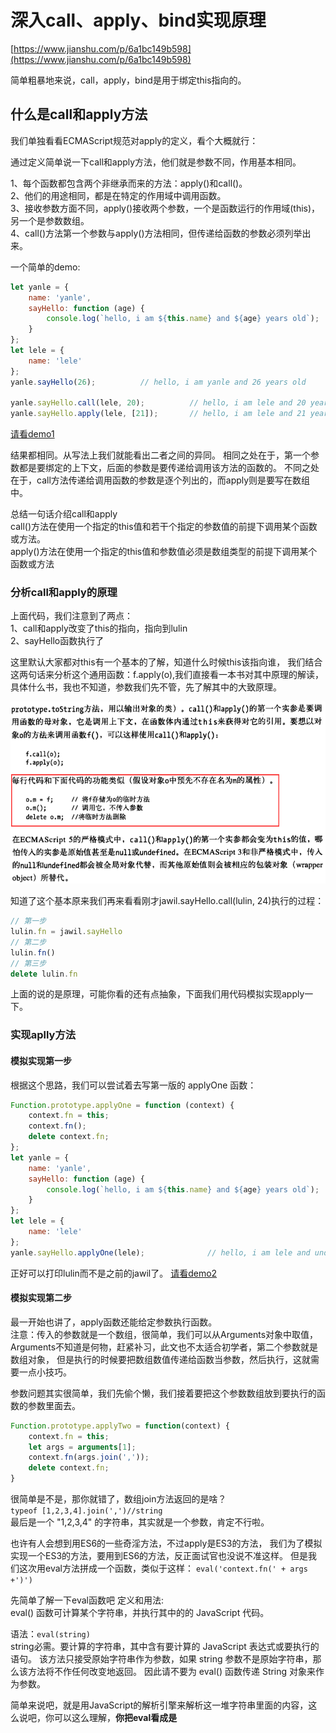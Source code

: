 # 深入call、apply、bind实现原理
[https://www.jianshu.com/p/6a1bc149b598](https://www.jianshu.com/p/6a1bc149b598)

简单粗暴地来说，call，apply，bind是用于绑定this指向的。

## 什么是call和apply方法
我们单独看看ECMAScript规范对apply的定义，看个大概就行：                 

通过定义简单说一下call和apply方法，他们就是参数不同，作用基本相同。                      

1、每个函数都包含两个非继承而来的方法：apply()和call()。                     
2、他们的用途相同，都是在特定的作用域中调用函数。                       
3、接收参数方面不同，apply()接收两个参数，一个是函数运行的作用域(this)，另一个是参数数组。                        
4、call()方法第一个参数与apply()方法相同，但传递给函数的参数必须列举出来。                        


一个简单的demo:              
```javascript
let yanle = {
    name: 'yanle',
    sayHello: function (age) {
        console.log(`hello, i am ${this.name} and ${age} years old`);
    }
};
let lele = {
    name: 'lele'
};
yanle.sayHello(26);          // hello, i am yanle and 26 years old

yanle.sayHello.call(lele, 20);          // hello, i am lele and 20 years old
yanle.sayHello.apply(lele, [21]);       // hello, i am lele and 21 years old
```
[请看demo1](./demo1.js)

结果都相同。从写法上我们就能看出二者之间的异同。
相同之处在于，第一个参数都是要绑定的上下文，后面的参数是要传递给调用该方法的函数的。
不同之处在于，call方法传递给调用函数的参数是逐个列出的，而apply则是要写在数组中。

总结一句话介绍call和apply                           
call()方法在使用一个指定的this值和若干个指定的参数值的前提下调用某个函数或方法。                           
apply()方法在使用一个指定的this值和参数值必须是数组类型的前提下调用某个函数或方法  


### 分析call和apply的原理
上面代码，我们注意到了两点：                  
1、call和apply改变了this的指向，指向到lulin                 
2、sayHello函数执行了                 

这里默认大家都对this有一个基本的了解，知道什么时候this该指向谁，
我们结合这两句话来分析这个通用函数：f.apply(o),我们直接看一本书对其中原理的解读，
具体什么书，我也不知道，参数我们先不管，先了解其中的大致原理。

![01](./img/img01.png)                          

知道了这个基本原来我们再来看看刚才jawil.sayHello.call(lulin, 24)执行的过程：                       
```javascript
// 第一步
lulin.fn = jawil.sayHello
// 第二步
lulin.fn()
// 第三步
delete lulin.fn
```

上面的说的是原理，可能你看的还有点抽象，下面我们用代码模拟实现apply一下。

### 实现aplly方法

#### 模拟实现第一步
根据这个思路，我们可以尝试着去写第一版的 applyOne 函数：
```javascript
Function.prototype.applyOne = function (context) {
    context.fn = this;
    context.fn();
    delete context.fn;
};
let yanle = {
    name: 'yanle',
    sayHello: function (age) {
        console.log(`hello, i am ${this.name} and ${age} years old`);
    }
};
let lele = {
    name: 'lele'
};
yanle.sayHello.applyOne(lele);              // hello, i am lele and undefined years old
```
正好可以打印lulin而不是之前的jawil了。
[请看demo2](./demo2.js)


#### 模拟实现第二步
最一开始也讲了，apply函数还能给定参数执行函数。                  
注意：传入的参数就是一个数组，很简单，我们可以从Arguments对象中取值，
Arguments不知道是何物，赶紧补习，此文也不太适合初学者，第二个参数就是数组对象，
但是执行的时候要把数组数值传递给函数当参数，然后执行，这就需要一点小技巧。

参数问题其实很简单，我们先偷个懒，我们接着要把这个参数数组放到要执行的函数的参数里面去。
```javascript
Function.prototype.applyTwo = function(context) {
    context.fn = this;
    let args = arguments[1];
    context.fn(args.join(','));
    delete context.fn;
}
```
很简单是不是，那你就错了，数组join方法返回的是啥？                 
`typeof [1,2,3,4].join(',')//string`                        
最后是一个 "1,2,3,4" 的字符串，其实就是一个参数，肯定不行啦。

也许有人会想到用ES6的一些奇淫方法，不过apply是ES3的方法，
我们为了模拟实现一个ES3的方法，要用到ES6的方法，反正面试官也没说不准这样。
但是我们这次用eval方法拼成一个函数，类似于这样：
`eval('context.fn(' + args +')')`                   

先简单了解一下eval函数吧
定义和用法:                          
eval() 函数可计算某个字符串，并执行其中的的 JavaScript 代码。                        

语法：`eval(string)`                       
string必需。要计算的字符串，其中含有要计算的 JavaScript 表达式或要执行的语句。
该方法只接受原始字符串作为参数，如果 string 参数不是原始字符串，那么该方法将不作任何改变地返回。
因此请不要为 eval() 函数传递 String 对象来作为参数。

简单来说吧，就是用JavaScript的解析引擎来解析这一堆字符串里面的内容，这么说吧，你可以这么理解，**你把eval看成是<script>标签**。

`eval('function Test(a,b,c,d){console.log(a,b,c,d)};Test(1,2,3,4)')`就是相当于这样：                    
```html
<script>
function Test(a,b,c,d){
    console.log(a,b,c,d)
};
Test(1,2,3,4)
</script>
```

第二版代码大致如下：                  
```javascript
Function.prototype.applyTwo = function(context) {
    var args = arguments[1]; //获取传入的数组参数
    context.fn = this; //假想context对象预先不存在名为fn的属性
    var fnStr = 'context.fn(';
    for (var i = 0; i < args.length; i++) {
        fnStr += i == args.length - 1 ? args[i] : args[i] + ',';
    }
    fnStr += ')';//得到"context.fn(arg1,arg2,arg3...)"这个字符串在，最后用eval执行
    eval(fnStr); //还是eval强大
    delete context.fn; //执行完毕之后删除这个属性
}
//测试一下
var jawil = {
    name: "jawil",
    sayHello: function (age) {
         console.log(this.name,age);
     }
};

var  lulin = {
    name: "lulin",
};

jawil.sayHello.applyTwo(lulin,[24])//lulin 24
```
[请看demo3](./demo3.js)

好像就行了是不是，其实这只是最粗糙的版本，能用，但是不完善，完成了大约百分之六七十了。


#### 模拟实现第三步
1.this参数可以传null或者不传，当为null的时候，视为指向window             

demo1:
```javascript
var name = 'jawil';
function sayHello() {
    console.log(this.name);
}
sayHello.apply(null); // 'jawil'
```
demo2:                                  
```javascript
var name = 'jawil';
function sayHello() {
    console.log(this.name);
}
sayHello.apply(); // 'jawil'
```

2.函数是可以有返回值的         
```javascript
var obj = {
    name: 'jawil'
}

function sayHello(age) {
    return {
        name: this.name,
        age: age
    }
}

console.log(sayHello.apply(obj,[24]));// {name: "jawil", age: 24}
```

这些都是小问题，想到了，就很好解决。我们来看看此时的第三版apply模拟方法。
```javascript
//原生JavaScript封装apply方法，第三版
Function.prototype.applyThree = function(context) {
    var context = context || window
    var args = arguments[1] //获取传入的数组参数
    context.fn = this //假想context对象预先不存在名为fn的属性
    if (args == void 0) { //没有传入参数直接执行
        return context.fn()
    }
    var fnStr = 'context.fn('
    for (var i = 0; i < args.length; i++) {
        //得到"context.fn(arg1,arg2,arg3...)"这个字符串在，最后用eval执行
        fnStr += i == args.length - 1 ? args[i] : args[i] + ','
    }
    fnStr += ')'
    var returnValue = eval(fnStr) //还是eval强大
    delete context.fn //执行完毕之后删除这个属性
    return returnValue
}
```
[demo4](./demo4.js)                                 


#### 模拟实现第四步
其实一开始就埋下了一个隐患，我们看看这段代码：                     
```javascript
Function.prototype.applyThree = function(context) {
    var context = context || window
    var args = arguments[1] //获取传入的数组参数
    context.fn = this //假想context对象预先不存在名为fn的属性
    ......
}
```
就是这句话， `context.fn = this //假想context对象预先不存在名为fn的属性` ,这就是一开始的隐患,
我们只是假设，但是并不能防止contenx对象一开始就没有这个属性，要想做到完美，就要保证这个context.fn中的fn的唯一性。

于是我自然而然的想到了强大的ES6,这玩意还是好用啊，幸好早就了解并一直在使用ES6,还没有学习过ES6的童鞋赶紧学习一下，没有坏处的。

重新复习下新知识：                       
基本数据类型有6种：Undefined、Null、布尔值（Boolean）、字符串（String）、数值（Number）、对象（Object）。

ES5对象属性名都是字符串容易造成属性名的冲突。
```javascript
var a = { name: 'jawil'};
a.name = 'lulin';
//这样就会重写属性
```

ES6引入了一种新的原始数据类型Symbol，表示独一无二的值。                
注意，Symbol函数前不能使用new命令，否则会报错。这是因为生成的Symbol是一个原始类型的值，不是对象                     
Symbol函数可以接受一个字符串作为参数，表示对Symbol实例的描述，主要是为了在控制台显示，或者转为字符串时，比较容易区分。                       

```javascript
// 没有参数的情况
var s1 = Symbol();
var s2 = Symbol();
s1 === s2 // false

// 有参数的情况
var s1 = Symbol("foo");
var s2 = Symbol("foo");
s1 === s2 // false
```
注意：Symbol值不能与其他类型的值进行运算。                    

作为属性名的Symbol
```javascript
var mySymbol = Symbol();

// 第一种写法
var a = {};
a[mySymbol] = 'Hello!';

// 第二种写法
var a = {
  [mySymbol]: 'Hello!'
};

// 第三种写法
var a = {};
Object.defineProperty(a, mySymbol, { value: 'Hello!' });

// 以上写法都得到同样结果
a[mySymbol] // "Hello!"
```
注意，Symbol值作为对象属性名时，不能用点运算符。

继续看下面这个例子：
```javascript
var a = {};
var name = Symbol();
a.name = 'jawil';
a[name] = 'lulin';
console.log(a.name,a[name]);             //jawil,lulin
```
Symbol值作为属性名时，该属性还是公开属性，不是私有属性。                                                 
这个有点类似于java中的protected属性
（protected和private的区别：在类的外部都是不可以访问的，在类内的子类可以继承protected不可以继承private）                            
但是这里的Symbol在类外部也是可以访问的，只是不会出现在for...in、for...of循环中，
也不会被Object.keys()、Object.getOwnPropertyNames()返回。
但有一个 `Object.getOwnPropertySymbols` 方法，可以获取指定对象的所有Symbol属性名。                            

看看第四版的实现demo，想必大家了解上面知识已经猜得到怎么写了，很简单。
直接加个var fn = Symbol()就行了
```javascript
//原生JavaScript封装apply方法，第四版
Function.prototype.applyFour = function(context) {
    var context = context || window
    var args = arguments[1] //获取传入的数组参数
    var fn = Symbol()
    context[fn] = this //假想context对象预先不存在名为fn的属性
    if (args == void 0) { //没有传入参数直接执行
        return context[fn]()
    }
    var fnStr = 'context[fn]('
    for (var i = 0; i < args.length; i++) {
        //得到"context.fn(arg1,arg2,arg3...)"这个字符串在，最后用eval执行
        fnStr += i == args.length - 1 ? args[i] : args[i] + ','
    }
    fnStr += ')'
    var returnValue = eval(fnStr) //还是eval强大
    delete context[fn] //执行完毕之后删除这个属性
    return returnValue
}
```
[请看demo5](./demo5.js)

#### 模拟实现第五步
呃呃呃额额，慢着，ES3就出现的方法，你用ES6来实现，你好意思么？
你可能会说，不管黑猫白猫，只要能抓住老鼠的猫就是好猫，面试官直说不准用call和apply方法但是没说不准用ES6语法啊。                           
反正公说公有理婆说婆有理，这里还是不用Symbol方法实现一下，我们知道，ES6其实都是语法糖，ES6能写的，
咋们ES5都能实现，这就导致了babel这类把ES6语法转化成ES5的代码了。                                 
至于babel把Symbol属性转换成啥代码了，我也没去看，有兴趣的可以看一下稍微研究一下，这里我说一下简单的模拟。                                      
ES5 没有 Sybmol，属性名称只可能是一个字符串，如果我们能做到这个字符串不可预料，
那么就基本达到目标。要达到不可预期，一个随机数基本上就解决了。                                 
```javascript
//简单模拟Symbol属性
function jawilSymbol(obj) {
    var unique_proper = "00" + Math.random();
    if (obj.hasOwnProperty(unique_proper)) {
        arguments.callee(obj)//如果obj已经有了这个属性，递归调用，直到没有这个属性
    } else {
        return unique_proper;
    }
}
//原生JavaScript封装apply方法，第五版
Function.prototype.applyFive = function(context) {
    var context = context || window
    var args = arguments[1] //获取传入的数组参数
    var fn = jawilSymbol(context);
    context[fn] = this //假想context对象预先不存在名为fn的属性
    if (args == void 0) { //没有传入参数直接执行
        return context[fn]()
    }
    var fnStr = 'context[fn]('
    for (var i = 0; i < args.length; i++) {
        //得到"context.fn(arg1,arg2,arg3...)"这个字符串在，最后用eval执行
        fnStr += i == args.length - 1 ? args[i] : args[i] + ','
    }
    fnStr += ')'
    var returnValue = eval(fnStr) //还是eval强大
    delete context[fn] //执行完毕之后删除这个属性
    return returnValue
};
var obj = {
    name: 'jawil'
}
function sayHello(age) {
    return {
        name: this.name,
        age: age
    }
}
console.log(sayHello.applyFive(obj,[24]));// 完美输出{name: "jawil", age: 24}
```
[请看demo6](./demo6.js)                   


### 实现Call方法
这个不需要讲了吧，道理都一样，就是参数一样，这里我给出我实现的一种方式，看不懂，自己写一个去。
```javascript
//原生JavaScript封装call方法
Function.prototype.callOne = function(context) {
    return this.applyFive(([].shift.applyFive(arguments), arguments));
    //巧妙地运用上面已经实现的applyFive函数
}
```
看不太明白也不能怪我咯，我就不细讲了，看个demo证明一下，这个写法没问题。
```javascript
Function.prototype.applyFive = function(context) {//刚才写的一大串}
Function.prototype.callOne = function(context) {
    return this.applyFive(([].shift.applyFive(arguments)), arguments)
    //巧妙地运用上面已经实现的applyFive函数
};
//测试一下
var obj = {
    name: 'jawil'
};

function sayHello(age) {
    return {
        name: this.name,
        age: age
    }
}
console.log(sayHello.callOne(obj,24));// 完美输出{name: "jawil", age: 24}
```

### 实现bind方法
什么是bind函数               
如果掌握了上面实现apply的方法，我想理解起来模拟实现bind方法也是轻而易举，原理都差不多，我们还是来看看bind方法的定义。                       
我们还是简单的看下ECMAScript规范对bind方法的定义，暂时看不懂不要紧，获取几个关键信息就行。                            

bind() 方法会创建一个新函数，当这个新函数被调用时，它的 this 值是传递给 bind() 的第一个参数, 
它的参数是 bind() 的其他参数和其原本的参数，
bind返回的绑定函数也能使用new操作符创建对象：这种行为就像把原函数当成构造器。
提供的this值被忽略，同时调用时的参数被提供给模拟函数。。

语法是这样样子的： `fun.bind(thisArg[, arg1[, arg2[, ...]]])`

是不是似曾相识，这不是call方法的语法一个样子么，，，但它们是一样的吗？

bind方法传递给调用函数的参数可以逐个列出，也可以写在数组中。
bind方法与call、apply最大的不同就是前者返回一个绑定上下文的函数，
而后两者是直接执行了函数。由于这个原因，上面的代码也可以这样写:
```javascript
jawil.sayHello.bind(lulin)(24); //hello, i am lulin 24 years old
jawil.sayHello.bind(lulin)([24]); //hello, i am lulin 24 years old
```

bind方法还可以这样写 fn.bind(obj, arg1)(arg2).

**用一句话总结bind的用法：**
该方法创建一个新函数，称为绑定函数，绑定函数会以创建它时传入bind方法的第一个参数作为this，
传入bind方法的第二个以及以后的参数加上绑定函数运行时本身的参数按照顺序作为原函数的参数来调用原函数。

以前解决这个问题的办法通常是缓存this，例如：
```javascript
function Person(name){
  this.nickname = name;
  this.distractedGreeting = function() {
    var self = this; // <-- 注意这一行!
    setTimeout(function(){
      console.log("Hello, my name is " + self.nickname); // <-- 还有这一行!
    }, 500);
  }
}
 
var alice = new Person('jawil');
alice.distractedGreeting();
// after 500ms logs "Hello, my name is jawil"
```

但是现在有一个更好的办法！您可以使用bind。上面的例子中被更新为：
```javascript
function Person(name){
  this.nickname = name;
  this.distractedGreeting = function() {
    setTimeout(function(){
      console.log("Hello, my name is " + this.nickname);
    }.bind(this), 500); // <-- this line!
  }
}
 
var alice = new Person('jawil');
alice.distractedGreeting();
// after 500ms logs "Hello, my name is jawil"
```

**用法总结：**                   
bind() 最简单的用法是创建一个函数，使这个函数不论怎么调用都有同样的 this 值。
JavaScript新手经常犯的一个错误是将一个方法从对象中拿出来，然后再调用，希望方法中的 this 是原来的对象。
（比如在回调中传入这个方法。）如果不做特殊处理的话，一般会丢失原来的对象。
从原来的函数和原来的对象创建一个绑定函数，则能很漂亮地解决这个问题：
```javascript
this.x = 9; 
var module = {
  x: 81,
  getX: function() { return this.x; }
};
 
module.getX(); // 81
 
var getX = module.getX;
getX(); // 9, 因为在这个例子中，"this"指向全局对象
 
// 创建一个'this'绑定到module的函数
var boundGetX = getX.bind(module);
boundGetX(); // 81
```
备注：                     
很不幸，Function.prototype.bind 在IE8及以下的版本中不被支持，
所以如果你没有一个备用方案的话，可能在运行时会出现问题。
bind 函数在 ECMA-262 第五版才被加入；它可能无法在所有浏览器上运行。
你可以部份地在脚本开头加入以下代码，就能使它运作，让不支持的浏览器也能使用 bind() 功能。

#### 初级实现
了解了以上内容，我们来实现一个初级的bind函数Polyfill:                   
```javascript
Function.prototype.bind = function (context) {
    var me = this;
    var argsArray = Array.prototype.slice.callOne(arguments);
    return function () {
        return me.applyFive(context, argsArray.slice(1))
    }
}
```
简单解读：
基本原理是使用apply进行模拟。函数体内的this，就是需要绑定this的实例函数，或者说是原函数。
最后我们使用apply来进行参数（context）绑定，并返回。                
同时，将第一个参数（context）以外的其他参数，作为提供给原函数的预设参数，这也是基本的“颗粒化（curring）”基础。                             


#### 初级实现的加分项
进行兼容处理，就是锦上添花了。
```javascript
Function.prototype.bind = Function.prototype.bind || function (context) {
    ...
}
```

#### 颗粒化（curring）实现
对于函数的柯里化不太了解的童鞋，可以先尝试读读这篇文章：[前端基础进阶（八）：深入详解函数的柯里化](https://www.jianshu.com/p/5e1899fe7d6b)。                           
上述的实现方式中，我们返回的参数列表里包含：atgsArray.slice(1)，他的问题在于存在预置参数功能丢失的现象。                           
想象我们返回的绑定函数中，如果想实现预设传参（就像bind所实现的那样），就面临尴尬的局面。真正实现颗粒化的“完美方式”是：                          
```javascript
Function.prototype.bind = Function.prototype.bind || function (context) {
    var me = this;
    var args = Array.prototype.slice.callOne(arguments, 1);
    return function () {
        var innerArgs = Array.prototype.slice.callOne(arguments);
        var finalArgs = args.concat(innerArgs);
        return me.applyFive(context, finalArgs);
    }
}
```

#### 构造函数场景下的兼容
```javascript
Function.prototype.bind = Function.prototype.bind || function (context) {
    var me = this;
    var args = Array.prototype.slice.callOne(arguments, 1);
    var F = function () {};
    F.prototype = this.prototype;
    var bound = function () {
        var innerArgs = Array.prototype.slice.callOne(arguments);
        var finalArgs = args.concat(innerArgs);
        return me.apply(this instanceof F ? this : context || this, finalArgs);
    }
    bound.prototype = new F();
    return bound;
}
```


#### 更严谨的做法
我们需要调用bind方法的一定要是一个函数，所以可以在函数体内做一个判断：
```javascript
if (typeof this !== "function") {
  throw new TypeError("Function.prototype.bind - what is trying to be bound is not callable");
}
```
做到所有这一切，基本算是完成了。其实MDN上有个自己实现的polyfill，就是如此实现的。
另外，《JavaScript Web Application》一书中对bind()的实现，也是如此。


#### 最终答案
```javascript
//简单模拟Symbol属性
function jawilSymbol(obj) {
    var unique_proper = "00" + Math.random();
    if (obj.hasOwnProperty(unique_proper)) {
        arguments.callee(obj)//如果obj已经有了这个属性，递归调用，直到没有这个属性
    } else {
        return unique_proper;
    }
}
//原生JavaScript封装apply方法，第五版
Function.prototype.applyFive = function(context) {
    var context = context || window
    var args = arguments[1] //获取传入的数组参数
    var fn = jawilSymbol(context);
    context[fn] = this //假想context对象预先不存在名为fn的属性
    if (args == void 0) { //没有传入参数直接执行
        return context[fn]()
    }
    var fnStr = 'context[fn]('
    for (var i = 0; i < args.length; i++) {
        //得到"context.fn(arg1,arg2,arg3...)"这个字符串在，最后用eval执行
        fnStr += i == args.length - 1 ? args[i] : args[i] + ','
    }
    fnStr += ')'
    var returnValue = eval(fnStr) //还是eval强大
    delete context[fn] //执行完毕之后删除这个属性
    return returnValue
}
//简单模拟call函数
Function.prototype.callOne = function(context) {
    return this.applyFive(([].shift.applyFive(arguments)), arguments)
    //巧妙地运用上面已经实现的applyFive函数
}

//简单模拟bind函数
Function.prototype.bind = Function.prototype.bind || function (context) {
    var me = this;
    var args = Array.prototype.slice.callOne(arguments, 1);
    var F = function () {};
    F.prototype = this.prototype;
    var bound = function () {
        var innerArgs = Array.prototype.slice.callOne(arguments);
        var finalArgs = args.concat(innerArgs);
        return me.applyFive(this instanceof F ? this : context || this, finalArgs);
    }
    bound.prototype = new F();
    return bound;
}
var obj = {
    name: 'jawil'
}

function sayHello(age) {
    return {
        name: this.name,
        age: age
    }
}

console.log(sayHello.bind(obj,24)());// 完美输出{name: "jawil", age: 24}
```
[请看demo7](./demo7.js)                       


































      


